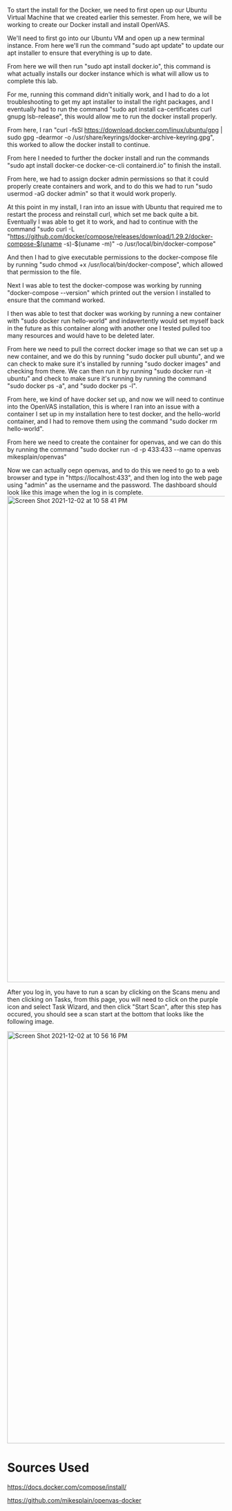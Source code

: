 To start the install for the Docker, we need to first open up our Ubuntu Virtual Machine that we created earlier this semester. From here, we will be working to create our Docker install and install OpenVAS.

We'll need to first go into our Ubuntu VM and open up a new terminal instance. From here we'll run the command "sudo apt update" to update our apt installer to ensure that everything is up to date.

From here we will then run "sudo apt install docker.io", this command is what actually installs our docker instance which is what will allow us to complete this lab. 

For me, running this command didn't initially work, and I had to do a lot troubleshooting to get my apt installer to install the right packages, and I eventually had to run the command "sudo apt install ca-certificates curl gnupg lsb-release", this would allow me to run the docker install properly.

From here, I ran "curl -fsSl https://download.docker.com/linux/ubuntu/gpg | sudo gpg -dearmor -o /usr/share/keyrings/docker-archive-keyring.gpg", this worked to allow the docker install to continue.

From here I needed to further the docker install and run the commands "sudo apt install docker-ce docker-ce-cli containerd.io" to finish the install.

From here, we had to assign docker admin permissions so that it could properly create containers and work, and to do this we had to run "sudo usermod -aG docker admin" so that it would work properly. 

At this point in my install, I ran into an issue with Ubuntu that required me to restart the process and reinstall curl, which set me back quite a bit. Eventually I was able to get it to work, and had to continue with the command "sudo curl -L "https://github.com/docker/compose/releases/download/1.29.2/docker-compose-$(uname -s)-$(uname -m)" -o /usr/local/bin/docker-compose" 

And then I had to give executable permissions to the docker-compose file by running "sudo chmod +x /usr/local/bin/docker-compose", which allowed that permission to the file. 

Next I was able to test the docker-compose was working by running "docker-compose --version" which printed out the version I installed to ensure that the command worked. 

I then was able to test that docker was working by running a new container with "sudo docker run hello-world" and indavertently would set myself back in the future as this container along with another one I tested pulled too many resources and would have to be deleted later. 

From here we need to pull the correct docker image so that we can set up a new container, and we do this by running "sudo docker pull ubuntu", and we can check to make sure it's installed by running "sudo docker images" and checking from there. We can then run it by running "sudo docker run -it ubuntu" and check to make sure it's running by running the command "sudo docker ps -a", and "sudo docker ps -l".

From here, we kind of have docker set up, and now we will need to continue into the OpenVAS installation, this is where I ran into an issue with a container I set up in my installation here to test docker, and the hello-world container, and I had to remove them using the command "sudo docker rm hello-world".

From here we need to create the container for openvas, and we can do this by running the command "sudo docker run -d -p 433:433 --name openvas mikesplain/openvas"

Now we can actually oepn openvas, and to do this we need to go to a web browser and type in "https://localhost:433", and then log into the web page using "admin" as the username and the password. The dashboard should look like this image when the log in is complete. <img width="1123" alt="Screen Shot 2021-12-02 at 10 58 41 PM" src="https://user-images.githubusercontent.com/19178865/144547843-28701615-c0b4-403d-99ca-67901718dbae.png">

After you log in, you have to run a scan by clicking on the Scans menu and then clicking on Tasks, from this page, you will need to click on the purple icon and select Task Wizard, and then click "Start Scan", after this step has occured, you should see a scan start at the bottom that looks like the following image. 
 
 <img width="952" alt="Screen Shot 2021-12-02 at 10 56 16 PM" src="https://user-images.githubusercontent.com/19178865/144547768-1e6718a6-a2b5-457d-a3d2-8cea0bdc4da2.png">

<h1>Sources Used </h1>

https://docs.docker.com/compose/install/

https://github.com/mikesplain/openvas-docker
